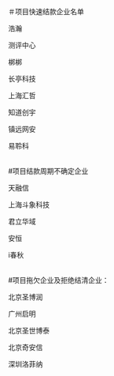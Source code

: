 ＃项目快速结款企业名单</p>
浩瀚</p>
测评中心</p>
梆梆</p>
长亭科技</p>
上海汇哲</p>
知道创宇</p>
镇远网安</p>
易聆科</p>
</p></p><br>
#项目结款周期不确定企业</p>
天融信</p>
上海斗象科技</p>
君立华域</p>
安恒</p>
i春秋</p>
</p></p><br>
#项目拖欠企业及拒绝结清企业：</p>
北京圣博润</p>
广州启明</p>
北京圣世博泰</p>
北京奇安信</p>
深圳洛菲纳</p>
